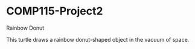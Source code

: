 # COMP115-Project2
Rainbow Donut

This turtle draws a rainbow donut-shaped object in the vacuum of space. 
